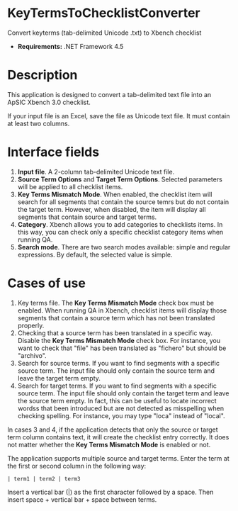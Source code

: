# KeyTermsToChecklistConverter
Convert keyterms (tab-delimited Unicode .txt) to Xbench checklist

* **Requirements:** .NET Framework 4.5

# Description 
This application is designed to convert a tab-delimited text file into an ApSIC Xbench 3.0 checklist.

If your input file is an Excel, save the file as Unicode text file. It must contain at least two columns.

# Interface fields
1. **Input file**. A 2-column tab-delimited Unicode text file. 
2. **Source Term Options** and **Target Term Options**. Selected parameters will be applied to all checklist items.
3. **Key Terms Mismatch Mode**. When enabled, the checklist item will search for all segments that contain the source temrs but do not contain the target term. However, when disabled, the item will display all segments that contain source and target terms.
4. **Category**. Xbench allows you to add categories to checklists items. In this way, you can check only a specific checklist category items when running QA.
5. **Search mode**. There are two search modes available: simple and regular expressions. By default, the selected value is simple.

# Cases of use

1. Key terms file. The **Key Terms Mismatch Mode** check box must be enabled. When running QA in Xbench, checklist items will display those segments that contain a source term which has not been translated properly.
2. Checking that a source term has been translated in a specific way. Disable the **Key Terms Mismatch Mode** check box. For instance, you want to check that "file" has been translated as "fichero" but should be "archivo".
3. Search for source terms. If you want to find segments with a specific source term. The input file should only contain the source term and leave the target term empty.
4. Search for target terms. If you want to find segments with a specific source term. The input file should only contain the target term and leave the source term empty. In fact, this can be useful to locate incorrect wordss that been introduced but are not detected as misspelling when checking spelling. For instance, you may type "loca" instead of "local".

In cases 3 and 4, if the application detects that only the source or target term column contains text, it will create the checklist entry correctly. It does not matter whether the **Key Terms Mismatch Mode** is enabled or not.

The application supports multiple source and target terms. Enter the term at the first or second column in the following way:

```
| term1 | term2 | term3
```
Insert a vertical bar (|) as the first character followed by a space. Then insert space + vertical bar + space between terms.

